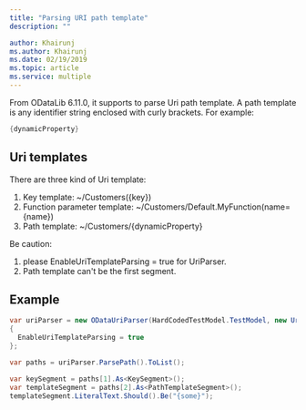 ```yaml
---
title: "Parsing URI path template"
description: ""

author: Khairunj
ms.author: Khairunj
ms.date: 02/19/2019
ms.topic: article
ms.service: multiple
---
```


From ODataLib 6.11.0, it supports to parse Uri path template. A path template is any identifier string enclosed with curly brackets.
For example: 
``` csharp
{dynamicProperty}
```

## Uri templates

There are three kind of Uri template:

1. Key template:  ~/Customers({key})
2. Function parameter template: ~/Customers/Default.MyFunction(name={name})
3. Path template: ~/Customers/{dynamicProperty}

Be caution:

1. please EnableUriTemplateParsing = true for UriParser.
2. Path template can't be the first segment.

## Example

``` csharp
var uriParser = new ODataUriParser(HardCodedTestModel.TestModel, new Uri("People({1})/{some}", UriKind.Relative))  
{  
  EnableUriTemplateParsing = true  
};

var paths = uriParser.ParsePath().ToList();

var keySegment = paths[1].As<KeySegment>();
var templateSegment = paths[2].As<PathTemplateSegment>();
templateSegment.LiteralText.Should().Be("{some}"); 

```

